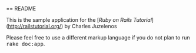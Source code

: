 == README

This is the sample application for
the [*Ruby on Rails Tutorial*] (http://railstutorial.org/)
by Charles Juzelenos



Please feel free to use a different markup language if you do not plan to run
<tt>rake doc:app</tt>.
